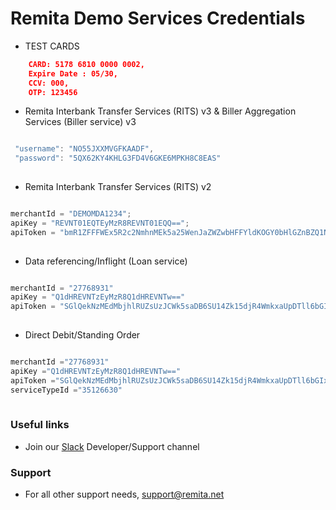 # Remita Demo Services Credentials

* TEST CARDS
```json
    CARD: 5178 6810 0000 0002,  
    Expire Date : 05/30,  
    CCV: 000, 
    OTP: 123456
```

* Remita Interbank Transfer Services (RITS) v3  & Biller Aggregation Services (Biller service) v3  
```java

 "username": "NO55JXXMVGFKAADF",
 "password": "5QX62KY4KHLG3FD4V6GKE6MPKH8C8EAS"
	
```

* Remita Interbank Transfer Services (RITS) v2
```java

merchantId = "DEMOMDA1234";
apiKey = "REVNT01EQTEyMzR8REVNT01EQQ==";
apiToken = "bmR1ZFFFWEx5R2c2NmhnMEk5a25WenJaZWZwbHFFYldKOGY0bHlGZnBZQ1N5WEpXU2Y1dGt3PT0=";
	
```

* Data referencing/Inflight (Loan service) 
```java

merchantId = "27768931"
apiKey = "Q1dHREVNTzEyMzR8Q1dHREVNTw=="
apiToken = "SGlQekNzMEdMbjhlRUZsUzJCWk5saDB6SU14Zk15djR4WmkxaUpDTll6bGIxRCs4UkVvaGhnPT0="
	
```

* Direct Debit/Standing Order 
```java

merchantId ="27768931"
apiKey ="Q1dHREVNTzEyMzR8Q1dHREVNTw=="
apiToken ="SGlQekNzMEdMbjhlRUZsUzJCWk5saDB6SU14Zk15djR4WmkxaUpDTll6bGIxRCs4UkVvaGhnPT0="
serviceTypeId ="35126630"
	
```


### Useful links
* Join our [Slack](http://bit.ly/RemitaDevSlack) Developer/Support channel
    
### Support
- For all other support needs, support@remita.net

